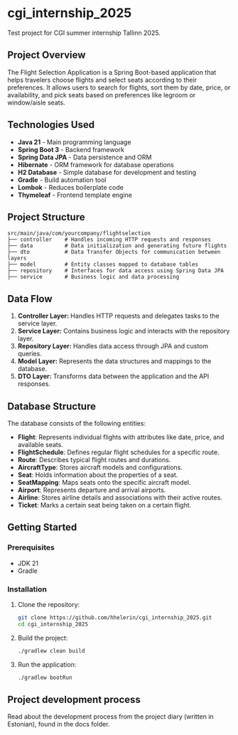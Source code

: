 # cgi_internship_2025
Test project for CGI summer internship Tallinn 2025.

## Project Overview

The Flight Selection Application is a Spring Boot-based application that helps travelers choose flights and select seats according to their preferences. It allows users to search for flights, sort them by date, price, or availability, and pick seats based on preferences like legroom or window/aisle seats.

## Technologies Used

- **Java 21** - Main programming language
- **Spring Boot 3** - Backend framework
- **Spring Data JPA** - Data persistence and ORM
- **Hibernate** - ORM framework for database operations
- **H2 Database** - Simple database for development and testing
- **Gradle** - Build automation tool
- **Lombok** - Reduces boilerplate code
- **Thymeleaf** - Frontend template engine

## Project Structure

```
src/main/java/com/yourcompany/flightselection
├── controller    # Handles incoming HTTP requests and responses
├── data          # Data initialization and generating future flights
├── dto           # Data Transfer Objects for communication between layers
├── model         # Entity classes mapped to database tables
├── repository    # Interfaces for data access using Spring Data JPA
├── service       # Business logic and data processing
```

## Data Flow

1. **Controller Layer:** Handles HTTP requests and delegates tasks to the service layer.
2. **Service Layer:** Contains business logic and interacts with the repository layer.
3. **Repository Layer:** Handles data access through JPA and custom queries.
4. **Model Layer:** Represents the data structures and mappings to the database.
5. **DTO Layer:** Transforms data between the application and the API responses.

## Database Structure

The database consists of the following entities:

- **Flight**: Represents individual flights with attributes like date, price, and available seats.
- **FlightSchedule**: Defines regular flight schedules for a specific route.
- **Route**: Describes typical flight routes and durations.
- **AircraftType**: Stores aircraft models and configurations.
- **Seat**: Holds information about the properties of a seat.
- **SeatMapping**: Maps seats onto the specific aircraft model.
- **Airport**: Represents departure and arrival airports.
- **Airline**: Stores airline details and associations with their active routes.
- **Ticket**: Marks a certain seat being taken on a certain flight.

## Getting Started

### Prerequisites

- JDK 21
- Gradle

### Installation

1. Clone the repository:
   ```bash
   git clone https://github.com/hhelerin/cgi_internship_2025.git
   cd cgi_internship_2025
   ```
2. Build the project:
   ```bash
   ./gradlew clean build
   ```
3. Run the application:
   ```bash
   ./gradlew bootRun
   ```
   
## Project development process
Read about the development process from the project diary (written in Estonian), found in the docs folder. 
